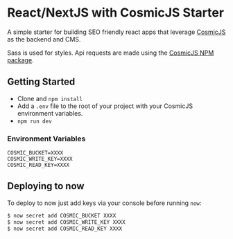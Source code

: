 # React/NextJS with CosmicJS Starter
A simple starter for building SEO friendly react apps that leverage [CosmicJS](https://cosmicjs.com) as the backend and CMS.

Sass is used for styles.
Api requests are made using the [CosmicJS NPM package](https://www.npmjs.com/package/cosmicjs).

## Getting Started
- Clone and `npm install`
- Add a `.env` file to the root of your project with your CosmicJS environment variables.
- `npm run dev`

### Environment Variables
```
COSMIC_BUCKET=XXXX
COSMIC_WRITE_KEY=XXXX
COSMIC_READ_KEY=XXXX
```

## Deploying to now

To deploy to now just add keys via your console before running `now`:
```sh
$ now secret add COSMIC_BUCKET XXXX
$ now secret add COSMIC_WRITE_KEY XXXX
$ now secret add COSMIC_READ_KEY XXXX
```
